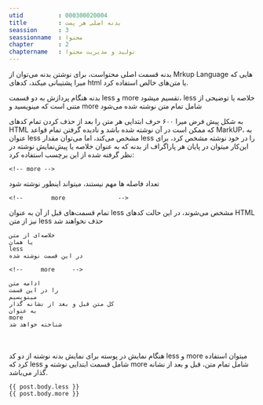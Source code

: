 ```yaml
---
utid          : 000300020004
title         : بدنه اصلی هر پست
seassion      : 3
seassionname  : محتوا
chapter       : 2
chaptername   : تولید و مدیریت محتوا
---
```



<p>بدنه قسمت اصلی محتواست، برای نوشتن بدنه می‌توان از Mrkup Language هایی که میرا پشتیبانی میکند، کدهای html یا متن‌های خالص استفاده کرد.</p>

<p>بدنه هنگام پردازش به دو قسمت less و more تقسیم میشود، less خلاصه یا توضیحی از متنی است که مینویسید و more شامل تمام متن نوشته شده می‌شود</p>

<p>به شکل پیش فرض میرا ۶۰۰ حرف ابتدایی هر متن را بعد از حذف کردن تمام کدهای HTML که ممکن است در آن نوشته شده باشد و نادیده گرفتن تمام قواعد MarkUP، به عنوان less مشخص می‌کند، اما می‌توان مقدار less را در خود نوشته مشخص کرد، برای این‌کار میتوان در پایان هر پاراگراف از بدنه که به عنوان خلاصه یا پیش‌نمایش نوشته در نظر گرفته شده از این برچسب استفاده کرد:</p>

<pre><code>&lt;!-- more --&gt;
</code></pre>

<p>تعداد فاصله ها مهم نیستند، میتواند اینطور نوشته شود</p>

<pre><code>&lt;!--        more               --&gt;
</code></pre>

<p>تمام قسمت‌های قبل از آن به عنوان less مشخص می‌شوند، در این حالت کدهای HTML نیز از متن less حذف نخواهند شد</p>

<pre><code>خلاصه‌ای از متن
یا همان
less
در این قسمت نوشته شده

&lt;!--     more     --&gt;

ادامه متن
را در این قسمت
مینویسیم
کل متن قبل و بعد از نشانه گذار
به عنوان
more
شناخته خواهد شد
</code></pre>

<p><br />
<br />
هنگام نمایش در پوسته برای نمایش بدنه نوشته از دو کد less و more میتوان استفاده کرد که less شامل قسمت ابتدایی نوشته و more شامل تمام متن، قبل و بعد از نشانه گذار
    <!-- more -->
می‌باشد.</p>

<pre><code>{{ post.body.less }}
{{ post.body.more }}
</code></pre>

